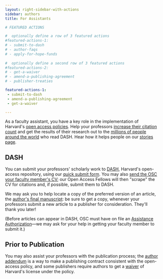 ```yaml
---
layout: right-sidebar-with-actions
sidebar: authors
title: For Assistants

# FEATURED ACTIONS

#  optionally define a row of 3 featured actions
#featured-actions-1:
# - submit-to-dash
# - author-faqs
# - apply-for-hope-funds
  
#  optionally define a second row of 3 featured actions
#featured-actions-2:
# - get-a-waiver
# - amend-a-publishing-agreement
# - publisher-treaties

featured-actions-1:
 - submit-to-dash
 - amend-a-publishing-agreement
 - get-a-waiver

---
```


As a faculty assistant, you have a key role in the implementation of Harvard's [open access policies]({{site.baseurl}}/policies/). Help your professors [increase their citation count](http://www.openoasis.org/index.php?option=com_content&view=article&id=560&Itemid=391) and get the results of their research out to the [millions of people around the world](https://osc.hul.harvard.edu/dash/mydash?v=geomap&t=1&gi=alldash) who read DASH. Hear how it helps people on our [stories page](https://dash.harvard.edu/stories).

## DASH

You can submit your professors' scholarly work to [DASH](http://dash.harvard.edu/), Harvard's open-access repository, using our [quick submit form](https://osc.hul.harvard.edu/dash/quicksubmit). You may also [send the OSC your faculty member's CV](mailto:{{site.email}}?subject=Faculty%20CV); our Open Access Fellows will then "scrape" the CV for citations and, if possible, submit them to DASH. 

We may ask you to help locate a copy of the preferred version of an article, the [author's final manuscript]({{site.baseurl}}/authors/faq/#final-manuscript): be sure to get a copy, whenever your professors submit a new article to a publisher for consideration. They'll thank you later!

(Before articles can appear in DASH, OSC must have on file an [Assistance Authorization](https://osc.hul.harvard.edu/dash/proxy/webform)&mdash;we may ask for your help in getting your faculty member to submit it.)

## Prior to Publication

You may also assist your professors with the publication process; the [author addendum](https://osc.hul.harvard.edu/dash/addendum-generator) is a way to make a publishing contract consistent with the open-access policy, and some publishers require authors to get a [waiver](https://osc.hul.harvard.edu/dash/authors/waiver/generate) of Harvard's license under the policy.
